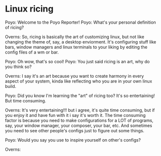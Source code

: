 # Linux ricing

Poyo: Welcome to the Poyo Reporter!
Poyo: What's your personal definition of ricing?

Overns: So, ricing is basically the art of customizing linux, but not like changing the theme of, say, a desktop enviorment. It's configuring stuff like bars, window managers and linux terminals to your liking by editing the config files of a wm or bar.

Poyo: Oh wow, that's so cool!
Poyo: You just said ricing is an art, why do you think so?

Overns: I say it's an art because you want to create harmony in every aspect of your system, kinda like reflecting who you are in your own linux build.

Poyo: Did you know I'm learning the "art" of ricing too? It's so entertaining! But time consuming.

Overns: It's very entertaining!!! but i agree, it's quite time consuming, but if you enjoy it and have fun with it i say it's worth it. The time consuming factor is because  you need to make configurations for a LOT of programs, say, your window manager, your composer, your bar, etc. And sometimes you need to see other people's configs just to figure out some things.

Poyo: Would you say you use to inspire yourself on other's configs?

Overns: 